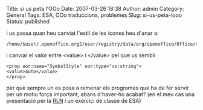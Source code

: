 Title: si us peta l'OOo
Date: 2007-03-26 18:38
Author: admin
Category: General
Tags: ESA, OOo traduccions, problemes
Slug: si-us-peta-looo
Status: published

i us passa quan heu canviat l'estil de les icones heu d'anar a:

    /home/$user/.openoffice.org2/user/registry/data/org/openoffice/Office/Common.xcu

i canviar el valor entre \<value\> i \</value\> pel que us sembli

    <prop oor:name="SymbolStyle" oor:type="xs:string">
    <value>auto</value>
    </prop>

per què sempre un es posa a remenar els programes que ha de fer servir per un motiu força important, abans d'haver-ho acabat? (en el meu cas una presentació per la <a href="http://www.reuslanparty.com/" target="_blank" rel="noopener">RLN</a> i un exercici de classe de ESA)
